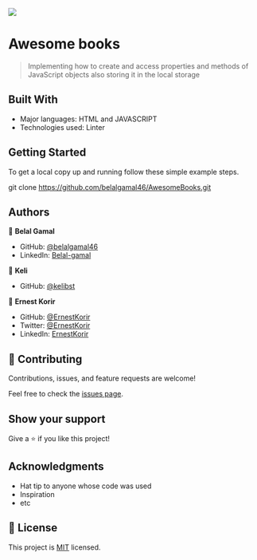 ![](https://img.shields.io/badge/Microverse-blueviolet)

# Awesome books

> Implementing how to create and access properties and methods of JavaScript objects also storing it in the local storage

## Built With

- Major languages: HTML and JAVASCRIPT
- Technologies used: Linter

## Getting Started

To get a local copy up and running follow these simple example steps.

git clone https://github.com/belalgamal46/AwesomeBooks.git

## Authors

👤 **Belal Gamal**

- GitHub: [@belalgamal46](https://github.com/belalgamal46)
- LinkedIn: [Belal-gamal](https://www.linkedin.com/in/belal-gamal-79b8a2133/)

👤 **Keli**

- GitHub: [@kelibst](https://github.com/kelibst)

👤 **Ernest Korir**

- GitHub: [@ErnestKorir](https://github.com/ernestkorir)
- Twitter: [@ErnestKorir](https://twitter.com/Ernestbore3)
- LinkedIn: [ErnestKorir](linkedin.com/in/ernest-bore-3b6042211/)

## 🤝 Contributing

Contributions, issues, and feature requests are welcome!

Feel free to check the [issues page](../../issues/).

## Show your support

Give a ⭐️ if you like this project!

## Acknowledgments

- Hat tip to anyone whose code was used
- Inspiration
- etc

## 📝 License

This project is [MIT](./LICENSE) licensed.

